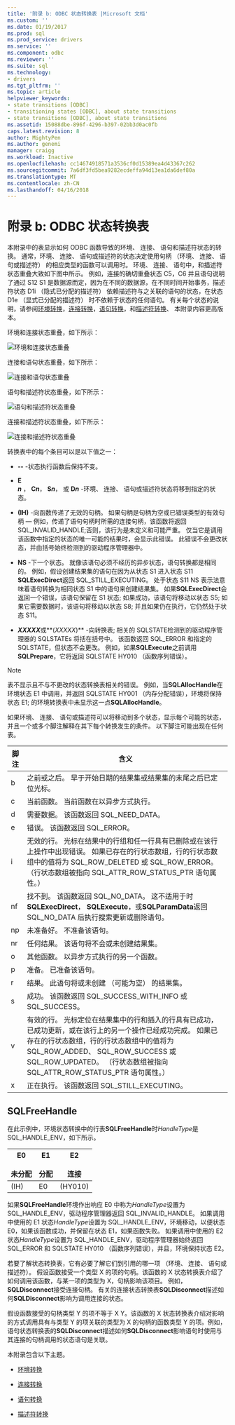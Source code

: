 ```yaml
---
title: '附录 b: ODBC 状态转换表 |Microsoft 文档'
ms.custom: ''
ms.date: 01/19/2017
ms.prod: sql
ms.prod_service: drivers
ms.service: ''
ms.component: odbc
ms.reviewer: ''
ms.suite: sql
ms.technology:
- drivers
ms.tgt_pltfrm: ''
ms.topic: article
helpviewer_keywords:
- state transitions [ODBC]
- transitioning states [ODBC], about state transitions
- state transitions [ODBC], about state transitions
ms.assetid: 15088dbe-896f-4296-b397-02bb3d0ac0fb
caps.latest.revision: 8
author: MightyPen
ms.author: genemi
manager: craigg
ms.workload: Inactive
ms.openlocfilehash: cc14674918571a3536cf0d15389ea4d43367c262
ms.sourcegitcommit: 7a6df3fd5bea9282ecdeffa94d13ea1da6def80a
ms.translationtype: MT
ms.contentlocale: zh-CN
ms.lasthandoff: 04/16/2018
---
```

# <a name="appendix-b-odbc-state-transition-tables"></a>附录 b: ODBC 状态转换表
本附录中的表显示如何 ODBC 函数导致的环境、 连接、 语句和描述符状态的转换。 通常，环境、 连接、 语句或描述符的状态决定使用句柄 （环境、 连接、 语句或描述符） 的相应类型的函数可以调用时。 环境、 连接、 语句中，和描述符状态重叠大致如下图中所示。 例如，连接的确切重叠状态 C5，C6 并且语句说明了通过 S12 S1 是数据源而定，因为在不同的数据源，在不同时间开始事务，描述符状态 D1i （隐式已分配的描述符） 依赖描述符与之关联的语句的状态，在状态 D1e （显式已分配的描述符） 时不依赖于状态的任何语句。 有关每个状态的说明，请参阅[环境转换](../../../odbc/reference/appendixes/environment-transitions.md)，[连接转换](../../../odbc/reference/appendixes/connection-transitions.md)，[语句转换](../../../odbc/reference/appendixes/statement-transitions.md)，和[描述符转换](../../../odbc/reference/appendixes/descriptor-transitions.md)、 本附录内容更高版本。  
  
 环境和连接状态重叠，如下所示：  
  
 ![环境和连接状态重叠](../../../odbc/reference/appendixes/media/app01.gif "app01")  
  
 连接和语句状态重叠，如下所示：  
  
 ![连接和语句状态重叠](../../../odbc/reference/appendixes/media/app02.gif "app02")  
  
 语句和描述符状态重叠，如下所示：  
  
 ![语句和描述符状态重叠](../../../odbc/reference/appendixes/media/app03.gif "app03")  
  
 连接和描述符状态重叠，如下所示：  
  
 ![连接和描述符状态重叠](../../../odbc/reference/appendixes/media/app04.gif "app04")  
  
 转换表中的每个条目可以是以下值之一：  
  
-   **--** -状态执行函数后保持不变。  
  
-   **E**  
     ***n*** ， **C*n***， **S*n***， 或 **D*n*** -环境、 连接、 语句或描述符状态将移到指定的状态。  
  
-   **(IH)** -向函数传递了无效的句柄。 如果句柄是句柄为空或已错误类型的有效句柄 — 例如，传递了语句句柄时所需的连接句柄，该函数将返回 SQL_INVALID_HANDLE;否则，该行为是未定义和可能严重。 仅当它是调用该函数中指定的状态的唯一可能的结果时，会显示此错误。 此错误不会更改状态，并由括号始终检测到的驱动程序管理器中。  
  
-   **NS** -下一个状态。 就像该语句必须不经历的异步状态，语句转换都是相同的。 例如，假设创建结果集的语句在因为从状态 S1 进入状态 S11 **SQLExecDirect**返回 SQL_STILL_EXECUTING。 处于状态 S11 NS 表示法意味着语句转换为相同状态 S1 中的语句来创建结果集。 如果**SQLExecDirect**会返回一个错误，该语句保留在 S1 状态; 如果成功，该语句将移动以状态 S5; 如果它需要数据时，该语句将移动以状态 S8; 并且如果仍在执行，它仍然处于状态 S11。  
  
-   ***XXXXX***或**(*XXXXX*)** -向转换表; 相关的 SQLSTATE检测到的驱动程序管理器的 SQLSTATEs 将括在括号中。 该函数返回 SQL_ERROR 和指定的 SQLSTATE，但状态不会更改。 例如，如果**SQLExecute**之前调用**SQLPrepare**，它将返回 SQLSTATE HY010 （函数序列错误）。  
  
> [!NOTE]  
>  表不显示且不与不更改的状态转换表相关的错误。 例如，当**SQLAllocHandle**在环境状态 E1 中调用，并返回 SQLSTATE HY001 （内存分配错误），环境将保持状态 E1; 的环境转换表中未显示这一点**SQLAllocHandle**。  
  
 如果环境、 连接、 语句或描述符可以将移动到多个状态，显示每个可能的状态，并且一个或多个脚注解释在其下每个转换发生的条件。 以下脚注可能出现在任何表。  
  
|脚注|含义|  
|--------------|-------------|  
|b|之前或之后。 早于开始日期的结果集或结果集的末尾之后已定位光标。|  
|c|当前函数。 当前函数在以异步方式执行。|  
|d|需要数据。 该函数返回 SQL_NEED_DATA。|  
|e|错误。 该函数返回 SQL_ERROR。|  
|i|无效的行。 光标在结果中的行组和任一行具有已删除或在该行上操作中出现错误。 如果已存在的行状态数组，行的行状态数组中的值将为 SQL_ROW_DELETED 或 SQL_ROW_ERROR。 （行状态数组被指向 SQL_ATTR_ROW_STATUS_PTR 语句属性。）|  
|nf|找不到。 该函数返回 SQL_NO_DATA。 这不适用于时**SQLExecDirect**， **SQLExecute**，或**SQLParamData**返回 SQL_NO_DATA 后执行搜索更新或删除语句。|  
|np|未准备好。 不准备该语句。|  
|nr|任何结果。 该语句将不会或未创建结果集。|  
|o|其他函数。 以异步方式执行的另一个函数。|  
|p|准备。 已准备该语句。|  
|r|结果。 此语句将或未创建 （可能为空） 的结果集。|  
|s|成功。 该函数返回 SQL_SUCCESS_WITH_INFO 或 SQL_SUCCESS。|  
|v|有效的行。 光标定位在结果集中的行和插入的行具有已成功，已成功更新，或在该行上的另一个操作已经成功完成。 如果已存在的行状态数组，行的行状态数组中的值将为 SQL_ROW_ADDED、 SQL_ROW_SUCCESS 或 SQL_ROW_UPDATED。 （行状态数组被指向 SQL_ATTR_ROW_STATUS_PTR 语句属性。）|  
|x|正在执行。 该函数返回 SQL_STILL_EXECUTING。|  
  
## <a name="sqlfreehandle"></a>SQLFreeHandle  
 在此示例中，环境状态转换中的行表**SQLFreeHandle**时*HandleType*是 SQL_HANDLE_ENV，如下所示。  
  
|E0<br /><br /> 未分配|E1<br /><br /> 分配|E2<br /><br /> 连接|  
|------------------------|----------------------|-----------------------|  
|(IH)|E0|(HY010)|  
  
 如果**SQLFreeHandle**环境作出响应 E0 中称为*HandleType*设置为 SQL_HANDLE_ENV，驱动程序管理器返回 SQL_INVALID_HANDLE。 如果调用中使用的 E1 状态*HandleType*设置为 SQL_HANDLE_ENV，环境移动，以便状态 E0，如果该函数成功，并保留在状态 E1，如果函数失败。 如果调用中使用的 E2 状态*HandleType*设置为 SQL_HANDLE_ENV，驱动程序管理器始终返回 SQL_ERROR 和 SQLSTATE HY010 （函数序列错误），并且，环境保持状态 E2。  
  
 若要了解状态转换表，它有必要了解它们到引用的哪一项 （环境、 连接、 语句或描述符）。 假设函数接受一个类型 X 的项的句柄。该函数的 X 状态转换表介绍了如何调用该函数，与某一项的类型为 X，句柄影响该项目。 例如， **SQLDisconnect**接受连接句柄。 有关的连接状态转换表**SQLDisconnect**描述如何**SQLDisconnect**影响为调用连接的状态。  
  
 假设函数接受的句柄类型 Y 的项不等于 X Y。该函数的 X 状态转换表介绍对影响的方式调用具有与类型 Y 的项关联的类型为 X 的句柄的函数类型 Y 的项。例如，语句状态转换表的**SQLDisconnect**描述如何**SQLDisconnect**影响语句时使用与其连接的句柄调用的状态语句是关联。  
  
 本附录包含以下主题。  
  
-   [环境转换](../../../odbc/reference/appendixes/environment-transitions.md)  
  
-   [连接转换](../../../odbc/reference/appendixes/connection-transitions.md)  
  
-   [语句转换](../../../odbc/reference/appendixes/statement-transitions.md)  
  
-   [描述符转换](../../../odbc/reference/appendixes/descriptor-transitions.md)
